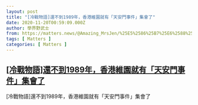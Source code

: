 ```yaml
---
layout: post
title: "[冷戰物語]還不到1989年，香港維園就有「天安門事件」集會了"
date: 2020-11-20T00:59:09.000Z
author: 學界野武士
from: https://matters.news/@Amazing_MrsJen/%25E5%2586%25B7%25E6%2588%25B0%25E7%2589%25A9%25E8%25AA%259E-%25E9%2582%2584%25E4%25B8%258D%25E5%2588%25B01989%25E5%25B9%25B4-%25E9%25A6%2599%25E6%25B8%25AF%25E7%25B6%25AD%25E5%259C%2592%25E5%25B0%25B1%25E6%259C%2589-%25E5%25A4%25A9%25E5%25AE%2589%25E9%2596%2580%25E4%25BA%258B%25E4%25BB%25B6-%25E9%259B%2586%25E6%259C%2583%25E4%25BA%2586-bafyreiaqa5ecbq75apkvczkknyntwhc75w4oz66sf5qyfedjy4tzgdeuji
tags: [ Matters ]
categories: [ Matters ]
---
```

<!--1605833949000-->
[[冷戰物語]還不到1989年，香港維園就有「天安門事件」集會了](https://matters.news/@Amazing_MrsJen/%25E5%2586%25B7%25E6%2588%25B0%25E7%2589%25A9%25E8%25AA%259E-%25E9%2582%2584%25E4%25B8%258D%25E5%2588%25B01989%25E5%25B9%25B4-%25E9%25A6%2599%25E6%25B8%25AF%25E7%25B6%25AD%25E5%259C%2592%25E5%25B0%25B1%25E6%259C%2589-%25E5%25A4%25A9%25E5%25AE%2589%25E9%2596%2580%25E4%25BA%258B%25E4%25BB%25B6-%25E9%259B%2586%25E6%259C%2583%25E4%25BA%2586-bafyreiaqa5ecbq75apkvczkknyntwhc75w4oz66sf5qyfedjy4tzgdeuji)
------

<div>
[冷戰物語]還不到1989年，香港維園就有「天安門事件」集會了
</div>
